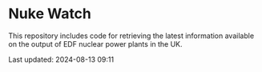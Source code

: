 # Nuke Watch

This repository includes code for retrieving the latest information available on the output of EDF nuclear power plants in the UK.

Last updated: 2024-08-13 09:11